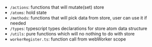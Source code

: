 - `/actions`: functions that will mutate(set) store
- `/atoms`: hold state
- `/methods`: functions that will pick data from store, user can use it if needed
- `/types`: typescript types declarations for store atom data structure
- `/utils`: pure functions which will no nothing to do with store
- `workerRegister.ts`: function call from webWorker scope
